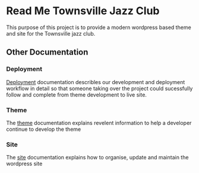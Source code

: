 # Read Me Townsville Jazz Club
This purpose of this project is to provide a modern wordpress based theme and site for the Townsville jazz club.
## Other Documentation

### Deployment
[Deployment](deployment.md) documentation describles our development and deployment workflow in detail so that someone taking over the project could sucessfully follow and complete from theme development to live site.
### Theme
The [theme](theme.md) documentation explains revelent information to help a developer continue to develop the theme
### Site
The [site](site.md) documentation explains how to organise, update and maintain the wordpress site


